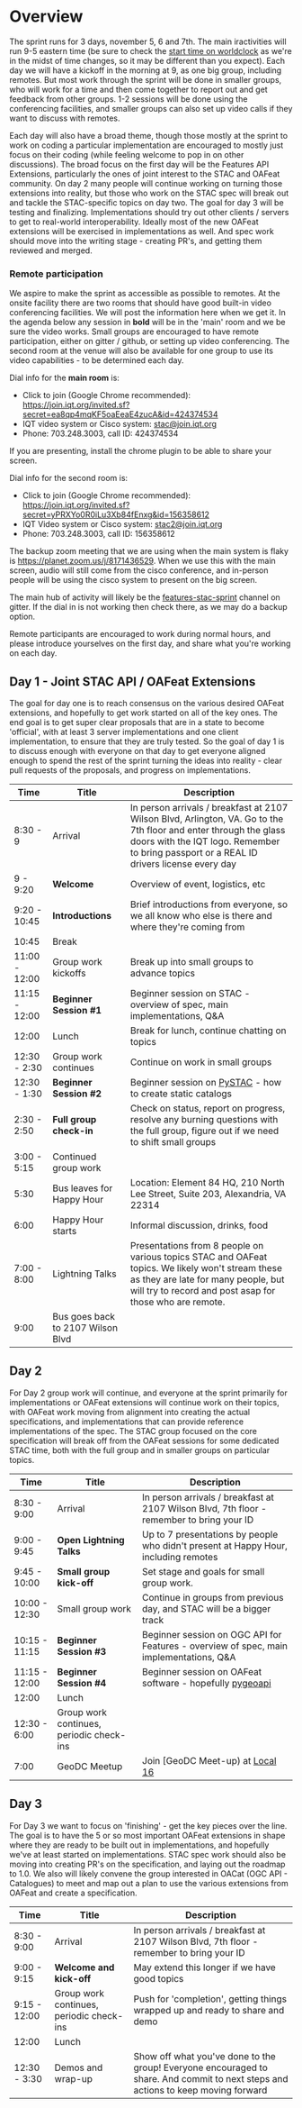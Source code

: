 # Overview

The sprint runs for 3 days, november 5, 6 and 7th. The main iractivities will run 9-5 eastern time (be sure to check the 
[start time on worldclock](https://www.timeanddate.com/worldclock/meetingdetails.html?year=2019&month=11&day=5&hour=14&min=0&sec=0&p1=263&p2=136&p3=16&p4=224&p5=145) as we're in the midst of time changes, so it 
may be different than you expect). Each day we will have a kickoff in the morning
at 9, as one big group, including remotes. But most work through the sprint will be done in smaller groups, who will work
for a time and then come together to report out and get feedback from other groups. 1-2 sessions will be done using the
conferencing facilities, and smaller groups can also set up video calls if they want to discuss with remotes. 

Each day will also have a broad theme, though those mostly at the sprint to work on coding a particular implementation are 
encouraged to mostly just focus on their coding (while feeling welcome to pop in on other discussions). The broad focus on 
the first day will be the Features API Extensions, particularly the ones of joint interest to the STAC and OAFeat community. 
On day 2 many people will continue working on turning those extensions into reality, but those who work on the STAC spec 
will break out and tackle the STAC-specific topics on day two. The goal for day 3 will be testing and finalizing.
Implementations should try out other clients / servers to get to real-world interoperability. Ideally most of the new OAFeat
extensions will be exercised in implementations as well. And spec work should move into the writing stage - creating PR's,
and getting them reviewed and merged.

### Remote participation

We aspire to make the sprint as accessible as possible to remotes. At the onsite facility there are two rooms that should
have good built-in video conferencing facilities. We will post the information here when we get it. In the agenda below
any session in **bold** will be in the 'main' room and we be sure the video works. Small groups are encouraged to have
remote participation, either on gitter / github, or setting up video conferencing.  The second room at the venue will also
be available for one group to use its video capabilities - to be determined each day.

Dial info for the **main room** is: 

* Click to join (Google Chrome recommended): https://join.iqt.org/invited.sf?secret=ea8qp4mqKF5oaEeaE4zucA&id=424374534
* IQT video system or Cisco system: stac@join.iqt.org
* Phone: 703.248.3003, call ID: 424374534

If you are presenting, install the chrome plugin to be able to share your screen.

Dial info for the second room is:

- Click to join (Google Chrome recommended): https://join.iqt.org/invited.sf?secret=yPRXYo0R0iLu3Xb84fEnxg&id=156358612
- IQT Video system or Cisco system: stac2@join.iqt.org
- Phone: 703.248.3003, call ID: 156358612

The backup zoom meeting that we are using when the main system is flaky is https://planet.zoom.us/j/8171436529. When we
use this with the main screen, audio will still come from the cisco conference, and in-person people will be using the
cisco system to present on the big screen.

The main hub of activity will likely be the [features-stac-sprint](https://gitter.im/opengeospatial/features-stac-sprint) 
channel on gitter. If the dial in is not working then check there, as we may do a backup option.

Remote participants are encouraged to work during normal hours, and please introduce yourselves on the first day, and
share what you're working on each day. 


## Day 1 - Joint STAC API / OAFeat Extensions

The goal for day one is to reach consensus on the various desired OAFeat extensions, and hopefully to get work started on all
of the key ones. The end goal is to get super clear proposals that are in a state to become 'official', with at least 3
server implementations and one client implementation, to ensure that they are truly tested. So the goal of day 1 is to 
discuss enough with everyone on that day to get everyone aligned enough to spend the rest of the sprint turning the ideas 
into reality - clear pull requests of the proposals, and progress on implementations. 

|**Time**|**Title**|**Description**|
|--------|------------|-------------------------------|
|8:30 - 9  | Arrival    | In person arrivals / breakfast at 2107 Wilson Blvd, Arlington, VA. Go to the 7th floor and enter through the glass doors with the IQT logo. Remember to bring passport or a REAL ID drivers license every day|
|9 - 9:20  | **Welcome**  | Overview of event, logistics,  etc |
|9:20 - 10:45 | **Introductions**  | Brief introductions from everyone, so we all know who else is there and where they're coming from|
|10:45 | Break| |
|11:00 - 12:00 | Group work kickoffs | Break up into small groups to advance topics |
|11:15 - 12:00 | **Beginner Session #1** | Beginner session on STAC - overview of spec, main implementations, Q&A  |
|12:00 | Lunch | Break for lunch, continue chatting on topics |
|12:30 - 2:30  | Group work continues | Continue on work in small groups |
|12:30 - 1:30 | **Beginner Session #2** | Beginner session on [PySTAC](https://github.com/azavea/pystac) - how to create static catalogs |
|2:30 - 2:50  | **Full group check-in**  | Check on status, report on progress, resolve any burning questions with the full group, figure out if we need to shift small groups|
|3:00 - 5:15  | Continued group work | |
|5:30 | Bus leaves for Happy Hour | Location: Element 84 HQ, 210 North Lee Street, Suite 203, Alexandria, VA 22314 |
|6:00 | Happy Hour starts | Informal discussion, drinks, food |
|7:00 - 8:00 | Lightning Talks | Presentations from 8 people on various topics STAC and OAFeat topics. We likely won't stream these as they are late for many people, but will try to record and post asap for those who are remote.|
|9:00 | Bus goes back to 2107 Wilson Blvd | |


## Day 2

For Day 2 group work will continue, and everyone at the sprint primarily for implementations or OAFeat extensions will continue
work on their topics, with OAFeat work moving from alignment into creating the actual specifications, and implementations that 
can provide reference implementations of the spec. The STAC group focused on the core specification will break off from the
OAFeat sessions for some dedicated STAC time, both with the full group and in smaller groups on particular topics.

|**Time**|**Title**|**Description**|
|--------|------------|-------------------------------|
|8:30 - 9:00 | Arrival | In person arrivals / breakfast at 2107 Wilson Blvd, 7th floor -  remember to bring your ID |
|9:00 - 9:45 | **Open Lightning Talks** | Up to 7 presentations by people who didn't present at Happy Hour, including remotes |
|9:45 - 10:00 | **Small group kick-off** | Set stage and goals for small group work.
|10:00 - 12:30 | Small group work | Continue in groups from previous day, and STAC will be a bigger track|
|10:15 - 11:15 | **Beginner Session #3** | Beginner session on OGC API for Features -  overview of spec,  main implementations, Q&A |
|11:15 - 12:00 | **Beginner Session #4** | Beginner session on OAFeat software - hopefully [pygeoapi](https://pygeoapi.io/)|
|12:00 | Lunch ||
|12:30 - 6:00 | Group work continues, periodic check-ins|
|7:00 | GeoDC Meetup | Join [GeoDC Meet-up) at [Local 16](https://goo.gl/maps/zyLsizoyq8w8MjYt6) |

## Day 3

For Day 3 we want to focus on 'finishing' - get the key pieces over the line. The goal is to have the 5 or so most important
OAFeat extensions in shape where they are ready to be built out in implementations, and hopefully we've at least started on
implementations. STAC spec work should also be moving into creating PR's on the specification, and laying out the roadmap to
1.0. We also will likely convene the group interested in OACat (OGC API - Catalogues) to meet and map out a plan to use
the various extensions from OAFeat and create a specification.


|**Time**|**Title**|**Description**|
|--------|------------|-------------------------------|
|8:30 - 9:00 | Arrival | In person arrivals / breakfast at 2107 Wilson Blvd, 7th floor -  remember to bring your ID |
|9:00 - 9:15 | **Welcome and kick-off**| May extend this longer if we have good topics|
|9:15 - 12:00 | Group work continues, periodic check-ins|Push for 'completion', getting things wrapped up and ready to share and demo |
|12:00 | Lunch ||
|12:30 - 3:30 | Demos and wrap-up | Show off what you've done to the group! Everyone encouraged to share. And commit to next steps and actions to keep moving forward|
